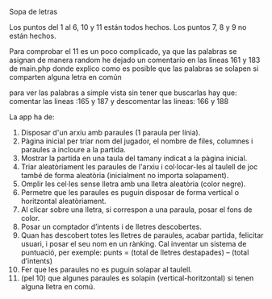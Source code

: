 Sopa de letras

Los puntos del 1 al 6, 10 y 11 están todos hechos.
Los puntos 7, 8 y 9 no están hechos.

Para comprobar el 11 es un poco complicado, ya que las palabras se asignan de manera random
he dejado un comentario en las líneas 161 y 183 de main.php donde explico como es posible que las
palabras se solapen si comparten alguna letra en común

para ver las palabras a simple vista sin tener que buscarlas hay que:
comentar las lineas :165 y 187
y descomentar las lineas: 166 y 188

La app ha de:
1. Disposar d'un arxiu amb paraules (1 paraula per línia).
2. Pàgina inicial per triar nom del jugador, el nombre de files, columnes i paraules a incloure a
la partida.
3. Mostrar la partida en una taula del tamany indicat a la pàgina inicial.
4. Triar aleatòriament les paraules de l'arxiu i col·locar-les al taulell de joc també de forma
aleatòria (inicialment no importa solapament).
5. Omplir les cel·les sense lletra amb una lletra aleatòria (color negre).
6. Permetre que les paraules es puguin disposar de forma vertical o horitzontal aleatòriament.
7. Al clicar sobre una lletra, si correspon a una paraula, posar el fons de color.
8. Posar un comptador d’intents i de lletres descobertes.
9. Quan has descobert totes les lletres de paraules, acabar partida, felicitar usuari, i posar el seu
nom en un rànking. Cal inventar un sistema de puntuació, per exemple:
punts = (total de lletres destapades) – (total d’intents)
10. Fer que les paraules no es puguin solapar al taulell.
11. (pel 10) que algunes paraules es solapin (vertical-horitzontal) si tenen alguna lletra en comú.

